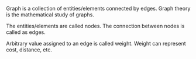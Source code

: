 Graph is a collection of entities/elements connected by edges. Graph theory is the mathematical study of graphs.

The entities/elements are called nodes. The connection between nodes is called as edges.

Arbitrary value assigned to an edge is called weight. Weight can represent cost, distance, etc.